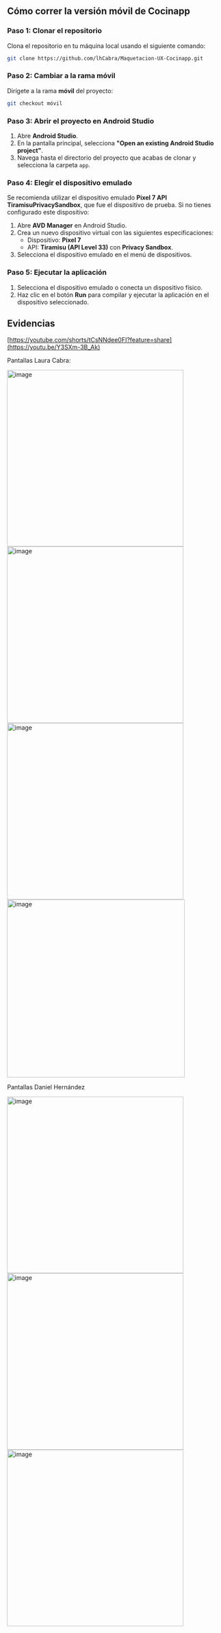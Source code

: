 ## Cómo correr la versión móvil de Cocinapp

### Paso 1: Clonar el repositorio

Clona el repositorio en tu máquina local usando el siguiente comando:

```bash
git clone https://github.com/lhCabra/Maquetacion-UX-Cocinapp.git
```

### Paso 2: Cambiar a la rama móvil

Dirígete a la rama **móvil** del proyecto:

```bash
git checkout móvil
```

### Paso 3: Abrir el proyecto en Android Studio

1. Abre **Android Studio**.
2. En la pantalla principal, selecciona **"Open an existing Android Studio project"**.
3. Navega hasta el directorio del proyecto que acabas de clonar y selecciona la carpeta `app`.

### Paso 4: Elegir el dispositivo emulado

Se recomienda utilizar el dispositivo emulado **Pixel 7 API TiramisuPrivacySandbox**, que fue el dispositivo de prueba. Si no tienes configurado este dispositivo:

1. Abre **AVD Manager** en Android Studio.
2. Crea un nuevo dispositivo virtual con las siguientes especificaciones:
   - Dispositivo: **Pixel 7**
   - API: **Tiramisu (API Level 33)** con **Privacy Sandbox**.
3. Selecciona el dispositivo emulado en el menú de dispositivos.

### Paso 5: Ejecutar la aplicación

1. Selecciona el dispositivo emulado o conecta un dispositivo físico.
2. Haz clic en el botón **Run** para compilar y ejecutar la aplicación en el dispositivo seleccionado.

## Evidencias
[https://youtube.com/shorts/tCsNNdee0FI?feature=share](https://youtu.be/Y3SXm-3B_Ak)

Pantallas Laura Cabra: 

<img width="412" alt="image" src="https://github.com/user-attachments/assets/8bf2c039-98f6-49d8-86f7-7cfc7db6bebd">
<img width="412" alt="image" src="https://github.com/user-attachments/assets/bd51907a-2458-4133-8e84-0d8f841c841d">
<img width="412" alt="image" src="https://github.com/user-attachments/assets/2fa2cb3b-47c7-43fc-ad82-fd96df79c5cc">
<img width="415" alt="image" src="https://github.com/user-attachments/assets/6a58f8d4-4494-41a1-a0fa-9f270f81868b">

Pantallas Daniel Hernández

<img width="412" alt="image" src="https://github.com/user-attachments/assets/719a1b83-c9e9-485a-89f4-512a67c7e248">
<img width="412" alt="image" src="https://github.com/user-attachments/assets/7511a537-2919-4b90-9f5d-ccd0da710143">
<img width="412" alt="image" src="https://github.com/user-attachments/assets/964fdb08-6acf-4c19-bb97-bbcb0771610c">









